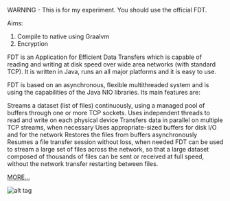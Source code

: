 WARNING - This is for my experiment. You should use the official FDT. 

Aims:
1) Compile to native using Graalvm 
2) Encryption

FDT is an Application for Efficient Data Transfers which is capable of reading and writing at disk speed over wide area networks (with standard TCP). It is written in Java, runs an all major platforms and it is easy to use.

FDT is based on an asynchronous, flexible multithreaded system and is using the capabilities of the Java NIO libraries. Its main features are:

Streams a dataset (list of files) continuously, using a managed pool of buffers through one or more TCP sockets.
Uses independent threads to read and write on each physical device
Transfers data in parallel on multiple TCP streams, when necessary
Uses appropriate-sized buffers for disk I/O and for the network
Restores the files from buffers asynchronously
Resumes a file transfer session without loss, when needed
FDT can be used to stream a large set of files across the network, so that a large dataset composed of thousands of files can be sent or received at full speed, without the network transfer restarting between files.

[MORE...](https://fast-data-transfer.github.io/fdt/)

![alt tag](http://monalisa.cern.ch/FDT/img/FDT_diagram.png)
